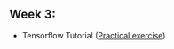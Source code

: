  ## Week 3:
-   Tensorflow Tutorial ([Practical exercise](https://github.com/Kochurovskyi/Deep_Neural_Network_Projects/blob/main/Courses%20(COURSERA)/2.%20Improving%20Deep%20Neural%20Networks/week7/TensorFlow_Tutorial_v3b.ipynb))

